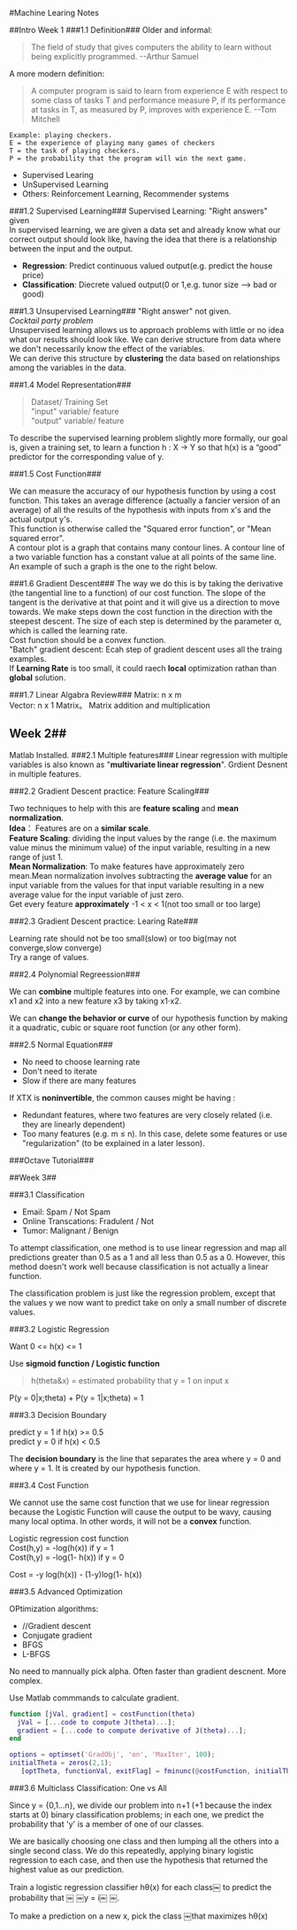 #Machine Learing Notes

##Intro  Week 1
###1.1 Definition###
Older and informal:   
> The field of study that gives computers the ability to learn without being explicitly programmed.  --Arthur Samuel  

A more modern definition:
> A computer program is said to learn from experience E with respect to some class of tasks T and performance measure P, if its performance at tasks in T, as measured by P, improves with experience E.  --Tom Mitchell

~~~
Example: playing checkers.
E = the experience of playing many games of checkers
T = the task of playing checkers.
P = the probability that the program will win the next game.
~~~

- Supervised Learing  
- UnSupervised Learning  
- Others: Reinforcement Learning, Recommender systems

###1.2 Supervised Learning###
Supervised Learning: "Right answers" given  
In supervised learning, we are given a data set and already know what our correct output should look like, having the idea that there is a relationship between the input and the output.

- **Regression**: Predict continuous valued output(e.g. predict the house price)
- **Classification**: Diecrete valued output(0 or 1,e.g. tunor size --> bad or good)

###1.3 Unsupervised Learning###
"Right answer" not given.  
*Cocktail party problem*  
Unsupervised learning allows us to approach problems with little or no idea what our results should look like. We can derive structure from data where we don't necessarily know the effect of the variables.  
We can derive this structure by **clustering** the data based on relationships among the variables in the data.  

###1.4 Model Representation###

>Dataset/ Training Set  
"input" variable/ feature  
"output" variable/ feature
  
To describe the supervised learning problem slightly more formally, our goal is, given a training set, to learn a function h : X → Y so that h(x) is a “good” predictor for the corresponding value of y.   

###1.5 Cost Function###

We can measure the accuracy of our hypothesis function by using a cost function. This takes an average difference (actually a fancier version of an average) of all the results of the hypothesis with inputs from x's and the actual output y's.  
This function is otherwise called the "Squared error function", or "Mean squared error".   
A contour plot is a graph that contains many contour lines. A contour line of a two variable function has a constant value at all points of the same line. An example of such a graph is the one to the right below.  

###1.6 Gradient Descent###
The way we do this is by taking the derivative (the tangential line to a function) of our cost function. The slope of the tangent is the derivative at that point and it will give us a direction to move towards. We make steps down the cost function in the direction with the steepest descent. The size of each step is determined by the parameter α, which is called the learning rate.  
Cost function should be a convex function.  
"Batch" gradient descent: Ecah step of gradient descent uses all the traing examples.  
If **Learning Rate** is too small, it could raech **local** optimization rathan than **global** solution.

###1.7 Linear Algabra Review###
Matrix: n x m  
Vector: n x 1 Matrix。
Matrix addition and multiplication  

## Week 2##
Matlab Installed.
###2.1 Multiple features###
Linear regression with multiple variables is also known as "**multivariate linear regression**". 
Grdient Desnent in multiple features.  

###2.2 Gradient Descent practice: Feature Scaling###

Two techniques to help with this are **feature scaling** and **mean normalization**.  
**Idea**： Features are on a **similar scale**.  
**Feature Scaling**: dividing the input values by the range (i.e. the maximum value minus the minimum value) of the input variable, resulting in a new range of just 1.   
**Mean Normalization**: To make features have approximately zero mean.Mean normalization involves subtracting the **average value** for an input variable from the values for that input variable resulting in a new average value for the input variable of just zero.  
Get every feature **approximately** -1 < x < 1(not too small or too large)   

###2.3 Gradient Descent practice: Learing Rate###

Learning rate should not be too small(slow) or too big(may not converge,slow converge)  
Try a range of values.  

###2.4 Polynomial Regreession###

We can **combine** multiple features into one. For example, we can combine x1 and x2 into a new feature x3 by taking x1⋅x2.

We can **change the behavior or curve** of our hypothesis function by making it a quadratic, cubic or square root function (or any other form).  

###2.5 Normal Equation###

- No need to choose learning rate
- Don't need to iterate
- Slow if there are many features

If XTX is **noninvertible**, the common causes might be having :

- Redundant features, where two features are very closely related (i.e. they are linearly dependent)
- Too many features (e.g. m ≤ n). In this case, delete some features or use "regularization" (to be explained in a later lesson).

###Octave Tutorial###


##Week 3##

###3.1 Classification

- Email: Spam / Not Spam
- Online Transcations: Fradulent / Not 
- Tumor: Malignant / Benign

To attempt classification, one method is to use linear regression and map all predictions greater than 0.5 as a 1 and all less than 0.5 as a 0. However, this method doesn't work well because classification is not actually a linear function.  
    
The classification problem is just like the regression problem, except that the values y we now want to predict take on only a small number of discrete values.

###3.2 Logistic Regression

Want 0 <= h(x) <= 1  

Use **sigmoid function / Logistic function**

>h(theta&x) = estimated probability that y = 1 on input x

P(y = 0|x;theta) + P(y = 1|x;theta) = 1 

###3.3 Decision Boundary

predict y = 1 if h(x) >= 0.5  
predict y = 0 if h(x) < 0.5  

The **decision boundary** is the line that separates the area where y = 0 and where y = 1. It is created by our hypothesis function.

###3.4 Cost Function

We cannot use the same cost function that we use for linear regression because the Logistic Function will cause the output to be wavy, causing many local optima. In other words, it will not be a **convex** function.

Logistic regression cost function  
Cost(h,y) = -log(h(x)) if y = 1  
Cost(h,y) = -log(1- h(x)) if y = 0  

Cost = -y log(h(x)) - (1-y)log(1- h(x))

###3.5 Advanced Optimization

OPtimization algorithms:

- //Gradient descent
- Conjugate gradient
- BFGS
- L-BFGS

No need to mannually pick alpha. Often faster than gradient descnent. More complex.

Use Matlab commmands to calculate gradient.

```matlab
function [jVal, gradient] = costFunction(theta)
  jVal = [...code to compute J(theta)...];
  gradient = [...code to compute derivative of J(theta)...];
end

options = optimset('GradObj', 'on', 'MaxIter', 100);
initialTheta = zeros(2,1);
   [optTheta, functionVal, exitFlag] = fminunc(@costFunction, initialTheta, options);

```

###3.6 Multiclass Classification: One vs All

Since y = {0,1...n}, we divide our problem into n+1 (+1 because the index starts at 0) binary classification problems; in each one, we predict the probability that 'y' is a member of one of our classes.  

We are basically choosing one class and then lumping all the others into a single second class. We do this repeatedly, applying binary logistic regression to each case, and then use the hypothesis that returned the highest value as our prediction.

Train a logistic regression classifier hθ(x) for each class￼ to predict the probability that ￼ ￼y = i￼ ￼.

To make a prediction on a new x, pick the class ￼that maximizes hθ(x)






























